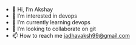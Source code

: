 - 👋 Hi, I’m Akshay
- 👀 I’m interested in devops
- 🌱 I’m currently learning devops
- 💞️ I’m looking to collaborate on git
- 📫 How to reach me jadhavaksh99@gmail.com

<!---
jadhavaksh99/jadhavaksh99 is a ✨ special ✨ repository because its `README.md` (this file) appears on your GitHub profile.
You can click the Preview link to take a look at your changes.
--->
